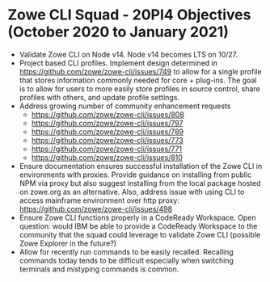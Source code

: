 # Zowe CLI Squad - 20PI4 Objectives (October 2020 to January 2021)

* Validate Zowe CLI on Node v14. Node v14 becomes LTS on 10/27.
* Project based CLI profiles. Implement design determined in https://github.com/zowe/zowe-cli/issues/749 to allow for a single profile that stores information commonly needed for core + plug-ins. The goal is to allow for users to more easily store profiles in source control, share profiles with others, and update profile settings.
* Address growing number of community enhancement requests
  * https://github.com/zowe/zowe-cli/issues/808
  * https://github.com/zowe/zowe-cli/issues/797
  * https://github.com/zowe/zowe-cli/issues/789
  * https://github.com/zowe/zowe-cli/issues/773
  * https://github.com/zowe/zowe-cli/issues/771
  * https://github.com/zowe/zowe-cli/issues/810
* Ensure documentation ensures successful installation of the Zowe CLI in environments with proxies. Provide guidance on installing from public NPM via proxy but also suggest installing from the local package hosted on zowe.org as an alternative. Also, address issue with using CLI to access mainframe environment over http proxy: https://github.com/zowe/zowe-cli/issues/498
* Ensure Zowe CLI functions properly in a CodeReady Workspace. Open question: would IBM be able to provide a CodeReady Workspace to the community that the squad could leverage to validate Zowe CLI (possible Zowe Explorer in the future?)
* Allow for recently run commands to be easily recalled. Recalling commands today tends to be difficult especially when switching terminals and mistyping commands is common.
